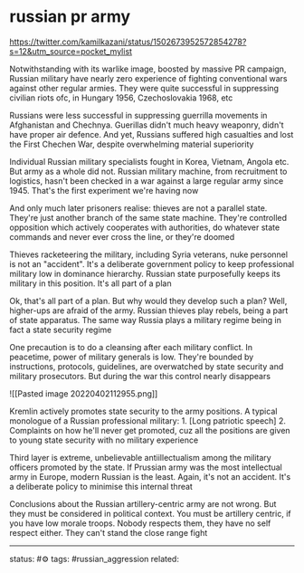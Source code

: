 # russian pr army
https://twitter.com/kamilkazani/status/1502673952572854278?s=12&utm_source=pocket_mylist

Notwithstanding with its warlike image, boosted by massive PR campaign, Russian military have nearly zero experience of fighting conventional wars against other regular armies. They were quite successful in suppressing civilian riots ofc, in Hungary 1956, Czechoslovakia 1968, etc


Russians were less successful in suppressing guerrilla movements in Afghanistan and Chechnya. Guerillas didn't much heavy weaponry, didn't have proper air defence. And yet, Russians suffered high casualties and lost the First Chechen War, despite overwhelming material superiority


Individual Russian military specialists fought in Korea, Vietnam, Angola etc. But army as a whole did not. Russian military machine, from recruitment to logistics, hasn't been checked in a war against a large regular army since 1945. That's the first experiment we're having now



And only much later prisoners realise: thieves are not a parallel state. They're just another branch of the same state machine. They're controlled opposition which actively cooperates with authorities, do whatever state commands and never ever cross the line, or they're doomed

Thieves racketeering the military, including Syria veterans, nuke personnel is not an "accident". It's a deliberate government policy to keep professional military low in dominance hierarchy. Russian state purposefully keeps its military in this position. It's all part of a plan



Ok, that's all part of a plan. But why would they develop such a plan? Well, higher-ups are afraid of the army. Russian thieves play rebels, being a part of state apparatus. The same way Russia plays a military regime being in fact a state security regime



One precaution is to do a cleansing after each military conflict. In peacetime, power of military generals is low. They're bounded by instructions, protocols, guidelines, are overwatched by state security and military prosecutors. But during the war this control nearly disappears

![[Pasted image 20220402112955.png]]



Kremlin actively promotes state security to the army positions. A typical monologue of a Russian professional military: 1. [Long patriotic speech] 2. Complaints on how he'll never get promoted, cuz all the positions are given to young state security with no military experience

Third layer is extreme, unbelievable antiillectualism among the military officers promoted by the state. If Prussian army was the most intellectual army in Europe, modern Russian is the least. Again, it's not an accident. It's a deliberate policy to minimise this internal threat


Conclusions about the Russian artillery-centric army are not wrong. But they must be considered in political context. You must be artillery centric, if you have low morale troops. Nobody respects them, they have no self respect either. They can't stand the close range fight


---
status: #⚙️ 
tags: #russian_aggression 
related: 